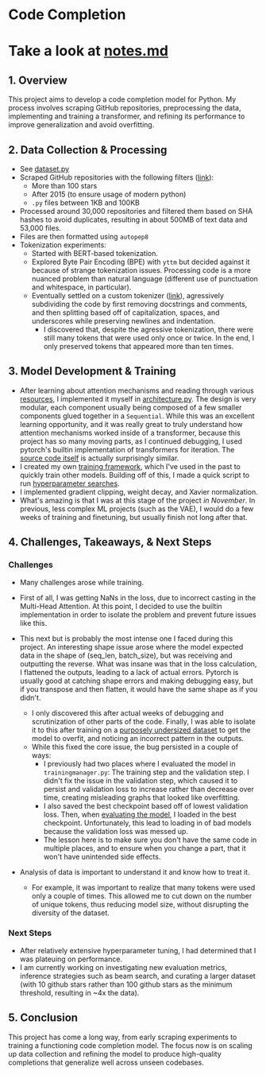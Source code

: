 # Code Completion

# Take a look at [notes.md](https://github.com/JBlitzar/code-completion/blob/main/NOTES.md)

## **1. Overview**

This project aims to develop a code completion model for Python. My process involves scraping GitHub repositories, preprocessing the data, implementing and training a transformer, and refining its performance to improve generalization and avoid overfitting.

## **2. Data Collection & Processing**

- See [dataset.py](dataset.py)
- Scraped GitHub repositories with the following filters ([link](scraping)):
  - More than 100 stars
  - After 2015 (to ensure usage of modern python)
  - `.py` files between 1KB and 100KB
- Processed around 30,000 repositories and filtered them based on SHA hashes to avoid duplicates, resulting in about 500MB of text data and 53,000 files.
- Files are then formatted using `autopep8`
- Tokenization experiments:
  - Started with BERT-based tokenization.
  - Explored Byte Pair Encoding (BPE) with `yttm` but decided against it because of strange tokenization issues. Processing code is a more nuanced problem than natural language (different use of punctuation and whitespace, in particular).
  - Eventually settled on a custom tokenizer ([link](https://github.com/JBlitzar/code-completion/blob/main/dataset.py#L178)), agressively subdividing the code by first removing docstrings and comments, and then splitting based off of capitalization, spaces, and underscores while preserving newlines and indentation.
    - I discovered that, despite the agressive tokenization, there were still many tokens that were used only once or twice. In the end, I only preserved tokens that appeared more than ten times.

## **3. Model Development & Training**

- After learning about attention mechanisms and reading through various [resources](resources.md), I implemented it myself in [architecture.py](architecture.py). The design is very modular, each component usually being composed of a few smaller components glued together in a `Sequential`. While this was an excellent learning opportunity, and it was really great to truly understand how attention mechanisms worked inside of a transformer, because this project has so many moving parts, as I continued debugging, I used pytorch's builtin implementation of transformers for iteration. The [source code itself](https://github.com/pytorch/pytorch/blob/v2.6.0/torch/nn/modules/transformer.py#L57) is actually surprisingly similar.
- I created my own [training framework](trainingmanager.py), which I've used in the past to quickly train other models. Building off of this, I made a quick script to run [hyperparameter searches](hyperparam_tune.py).
- I implemented gradient clipping, weight decay, and Xavier normalization.
- What's amazing is that I was at this stage of the project _in November_. In previous, less complex ML projects (such as the VAE), I would do a few weeks of training and finetuning, but usually finish not long after that.

## **4. Challenges, Takeaways, & Next Steps**

### **Challenges**

- Many challenges arose while training.
- First of all, I was getting NaNs in the loss, due to incorrect casting in the Multi-Head Attention. At this point, I decided to use the builtin implementation in order to isolate the problem and prevent future issues like this.
- This next but is probably the most intense one I faced during this project. An interesting shape issue arose where the model expected data in the shape of (seq_len, batch_size), but was receiving and outputting the reverse. What was insane was that in the loss calculation, I flattened the outputs, leading to a lack of actual errors. Pytorch is usually good at catching shape errors and making debugging easy, but if you transpose and then flatten, it would have the same shape as if you didn't.

  - I only discovered this after actual weeks of debugging and scrutinization of other parts of the code. Finally, I was able to isolate it to this after training on a [purposely undersized dataset](dummy-data-dir/data/corpus.txt) to get the model to overfit, and noticing an incorrect pattern in the outputs.
  - While this fixed the core issue, the bug persisted in a couple of ways:
    - I previously had two places where I evaluated the model in `trainingmanager.py`: The training step and the validation step. I didn't fix the issue in the validation step, which caused it to persist and validation loss to increase rather than decrease over time, creating misleading graphs that looked like overfitting.
    - I also saved the best checkpoint based off of lowest validation loss. Then, when [evaluating the model](eval.py), I loaded in the best checkpoint. Unfortunately, this lead to loading in of bad models because the validation loss was messed up.
    - The lesson here is to make sure you don't have the same code in multiple places, and to ensure when you change a part, that it won't have unintended side effects.

- Analysis of data is important to understand it and know how to treat it.
  - For example, it was important to realize that many tokens were used only a couple of times. This allowed me to cut down on the number of unique tokens, thus reducing model size, without disrupting the diversity of the dataset.

### **Next Steps**

- After relatively extensive hyperparameter tuning, I had determined that I was plateuing on performance.
- I am currently working on investigating new evaluation metrics, inference strategies such as beam search, and curating a larger dataset (with 10 github stars rather than 100 github stars as the minimum threshold, resulting in ~4x the data).

## **5. Conclusion**

This project has come a long way, from early scraping experiments to training a functioning code completion model. The focus now is on scaling up data collection and refining the model to produce high-quality completions that generalize well across unseen codebases.
